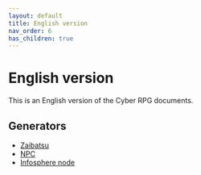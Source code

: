 ```yaml
---
layout: default
title: English version
nav_order: 6
has_children: true
---
```


# English version

This is an English version of the Cyber RPG documents.

## Generators

- [Zaibatsu](https://oswida.github.io/cyber/app/dist/#/corpo?lang=en)
- [NPC](https://oswida.github.io/cyber/app/dist/#/npc?lang=en)
- [Infosphere node](https://oswida.github.io/cyber/app/dist/#/node?lang=en)